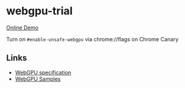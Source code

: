 # webgpu-trial

[Online Demo](https://takahirox.github.io/webgpu-trial/index.html)

Turn on `#enable-unsafe-webgpu` via chrome://flags on Chrome Canary

## Links

- [WebGPU specification](https://gpuweb.github.io/gpuweb/)
- [WebGPU Samples](https://github.com/austinEng/webgpu-samples)
